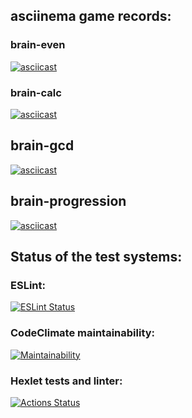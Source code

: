 ## asciinema game records:

### brain-even
[![asciicast](https://asciinema.org/a/2CGlHbShQDC9wKfLREcrgZmnt.svg)](https://asciinema.org/a/2CGlHbShQDC9wKfLREcrgZmnt)
### brain-calc
[![asciicast](https://asciinema.org/a/d0openx70kVyFIAOXh3Q4iODn.svg)](https://asciinema.org/a/d0openx70kVyFIAOXh3Q4iODn)
## brain-gcd
[![asciicast](https://asciinema.org/a/VN746lQvWntp6TGpSnxcVtRjK.svg)](https://asciinema.org/a/VN746lQvWntp6TGpSnxcVtRjK)
## brain-progression
[![asciicast](https://asciinema.org/a/otm2ttPwasDFXQ929sgFAntEM.svg)](https://asciinema.org/a/otm2ttPwasDFXQ929sgFAntEM)


## Status of the test systems:

### ESLint:
[![ESLint Status](https://github.com/notabu/frontend-project-lvl1/workflows/eslint-check/badge.svg)](https://github.com/notabu/frontend-project-lvl1/actions)

### CodeClimate maintainability:
[![Maintainability](https://api.codeclimate.com/v1/badges/a99a88d28ad37a79dbf6/maintainability)](https://codeclimate.com/github/codeclimate/codeclimate/maintainability)

### Hexlet tests and linter:
[![Actions Status](https://github.com/notabu/frontend-project-lvl1/workflows/hexlet-check/badge.svg)](https://github.com/notabu/frontend-project-lvl1/actions)
